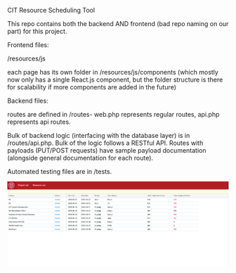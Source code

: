 CIT Resource Scheduling Tool


This repo contains both the backend AND frontend (bad repo naming on our part) for this project.

Frontend files:

/resources/js

each page has its own folder in /resources/js/components (which mostly now only has a single React.js component, but the folder structure is there for scalability if more components are added in the future)

Backend files:

routes are defined in /routes- web.php represents regular routes, api.php represents api routes.

Bulk of backend logic (interfacing with the database layer) is in /routes/api.php. Bulk of the logic follows a RESTful API. Routes with payloads (PUT/POST requests) have sample payload documentation (alongside general documentation for each route).

Automated testing files are in /tests.

![](project_list.png)
